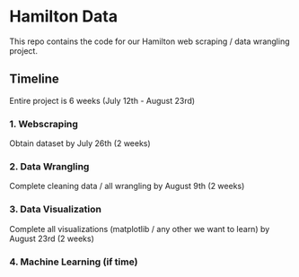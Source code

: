 # Hamilton Data
This repo contains the code for our Hamilton web scraping / data wrangling project.

## Timeline
Entire project is 6 weeks (July 12th - August 23rd)

### 1. Webscraping
Obtain dataset by July 26th (2 weeks)
### 2. Data Wrangling
Complete cleaning data / all wrangling by August 9th (2 weeks)
### 3. Data Visualization
Complete all visualizations (matplotlib / any other we want to learn) by August 23rd (2 weeks)
### 4. Machine Learning (if time)

